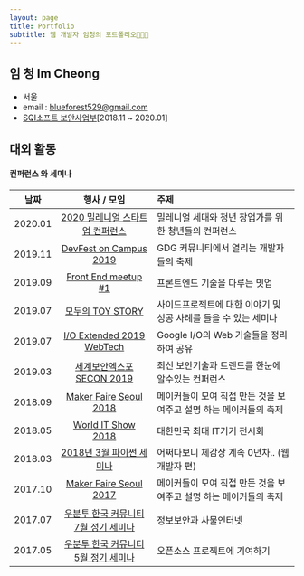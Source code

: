 ```yaml
---
layout: page
title: Portfolio
subtitle: 웹 개발자 임청의 포트폴리오👩🏻‍💻
---
```


## 임 청 Im Cheong
- 서울
- email : blueforest529@gmail.com
- [SQI소프트 보안사업부](http://www.sqisoft.com/ko/main)[2018.11 ~ 2020.01]


## 대외 활동
#### 컨퍼런스 와 세미나


| 날짜 | 행사 / 모임 | 주제 |  
|:-----:|:----------------------------:|:-------------------------------------------------------| 
| 2020.01 | [2020 밀레니얼 스타트업 컨퍼런스](https://www.facebook.com/virusnetwork.official) | 밀레니얼 세대와 청년 창업가를 위한 청년들의 컨퍼런스 |
| 2019.11 | [DevFest on Campus 2019](https://festa.io/events/654) | GDG 커뮤니티에서 열리는 개발자들의 축제 | 
| 2019.09 | [Front End meetup #1](https://festa.io/events/449) | 프론트엔드 기술을 다루는 밋업 |
| 2019.07 | [모두의 TOY STORY](https://festa.io/events/364) | 사이드프로젝트에 대한 이야기 및 성공 사례를 들을 수 있는 세미나 | 
| 2019.07 | [I/O Extended 2019 WebTech](https://festa.io/events/339) | Google I/O의 Web 기술들을 정리하여 공유 |
| 2019.03 | [세계보안엑스포 SECON 2019](https://exhibitors.informamarkets-info.com/SECON2019/kr/) | 최신 보안기술과 트랜드를 한눈에 알수있는 컨퍼런스 | 
| 2018.09| [Maker Faire Seoul 2018](https://makerfaire.co.kr/maker-faire-seoul-2018) | 메이커들이 모여 직접 만든 것을 보여주고 설명 하는 메이커들의 축제 |
| 2018.05 | [World IT Show 2018](http://www.worlditshow.co.kr/kor/) | 대한민국 최대 IT기기 전시회 | 
| 2018.03 | [2018년 3월 파이썬 세미나](https://www.onoffmix.com/event/129456) | 어쩌다보니 체감상 계속 0년차.. (웹 개발자 편) |
| 2017.10 | [Maker Faire Seoul 2017](https://makerfaire.co.kr/maker-faire-seoul-2017) | 메이커들이 모여 직접 만든 것을 보여주고 설명 하는 메이커들의 축제 |
| 2017.07 | [우분투 한국 커뮤니티 7월 정기 세미나](https://www.onoffmix.com/event/106038) | 정보보안과 사물인터넷 |
| 2017.05 | [우분투 한국 커뮤니티 5월 정기 세미나](https://www.onoffmix.com/event/99631) | 오픈소스 프로젝트에 기여하기 |   
